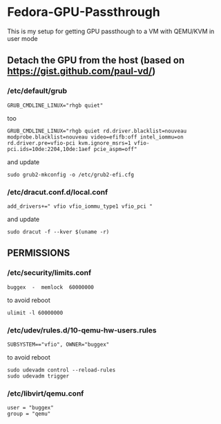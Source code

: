 # Fedora-GPU-Passthrough
This is my setup for getting GPU passthough to a VM with QEMU/KVM in user mode
## Detach the GPU from the host (based on https://gist.github.com/paul-vd/)
### /etc/default/grub
```
GRUB_CMDLINE_LINUX="rhgb quiet"
```
too
```
GRUB_CMDLINE_LINUX="rhgb quiet rd.driver.blacklist=nouveau modprobe.blacklist=nouveau video=efifb:off intel_iommu=on rd.driver.pre=vfio-pci kvm.ignore_msrs=1 vfio-pci.ids=10de:2204,10de:1aef pcie_aspm=off"
```
and update
```
sudo grub2-mkconfig -o /etc/grub2-efi.cfg
```
### /etc/dracut.conf.d/local.conf
```
add_drivers+=" vfio vfio_iommu_type1 vfio_pci "
```
and update
```
sudo dracut -f --kver $(uname -r)
```
## PERMISSIONS
### /etc/security/limits.conf
```
buggex  -  memlock  60000000
```
to avoid reboot
```
ulimit -l 60000000
```

### /etc/udev/rules.d/10-qemu-hw-users.rules
```
SUBSYSTEM=="vfio", OWNER="buggex"
```
to avoid reboot
```
sudo udevadm control --reload-rules
sudo udevadm trigger
```

### /etc/libvirt/qemu.conf
```
user = "buggex"
group = "qemu"
```
